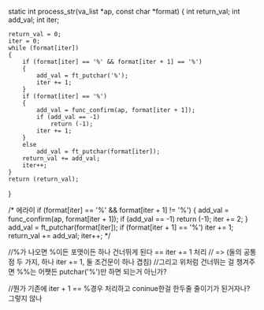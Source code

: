 

static	int	process_str(va_list *ap, const char *format)
{
	int	return_val;
	int	add_val;
	int	iter;

	return_val = 0;
	iter = 0;
	while (format[iter])
	{
		if (format[iter] == '%' && format[iter + 1] == '%')
		{
			add_val = ft_putchar('%');
			iter += 1;
		}
		if (format[iter] == '%')
		{
			add_val = func_confirm(ap, format[iter + 1]);
			if (add_val == -1)
				return (-1);
			iter += 1;
		}
		else
			add_val = ft_putchar(format[iter]);
		return_val += add_val;
		iter++;
	}
	return (return_val);
}


/* 에라이
		if (format[iter] == '%' && format[iter + 1] != '%')
		{
			add_val = func_confirm(ap, format[iter + 1]);
			if (add_val == -1)
				return (-1);
			iter += 2;
		}
		add_val = ft_putchar(format[iter]);
		if (format[iter + 1] == '%')
			iter += 1;
		return_val += add_val;
		iter++;
*/


//%가 나오면 %이든 포맷이든 하나 건너뛰게 된다 == iter += 1 처리 
// => (둘의 공통점 두 가지, 하나 iter += 1, 둘 조건문이 하나 겹침)
//그리고 위처럼 건너뛰는 걸 챙겨주면 %%는 어쨋든 putchar('%')만 하면 되는거 아닌가?

//뭔가 기존에 iter + 1 == %경우 처리하고 coninue한걸 한두줄 줄이기가 된거자나? 그렇지 않나